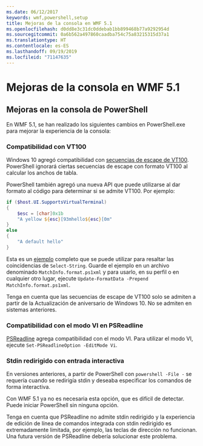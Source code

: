```yaml
---
ms.date: 06/12/2017
keywords: wmf,powershell,setup
title: Mejoras de la consola en WMF 5.1
ms.openlocfilehash: d0dd8e3c31dc0ddebab1bb899468b77a9292954d
ms.sourcegitcommit: 0a6b562a497860caadba754c75a83215315d37a1
ms.translationtype: HT
ms.contentlocale: es-ES
ms.lasthandoff: 09/19/2019
ms.locfileid: "71147635"
---
```

# <a name="console-improvements-in-wmf-51"></a>Mejoras de la consola en WMF 5.1

## <a name="powershell-console-improvements"></a>Mejoras en la consola de PowerShell

En WMF 5.1, se han realizado los siguientes cambios en PowerShell.exe para mejorar la experiencia de la consola:

### <a name="vt100-support"></a>Compatibilidad con VT100

Windows 10 agregó compatibilidad con [secuencias de escape de VT100](/windows/console/console-virtual-terminal-sequences).
PowerShell ignorará ciertas secuencias de escape con formato VT100 al calcular los anchos de tabla.

PowerShell también agregó una nueva API que puede utilizarse al dar formato al código para determinar si se admite VT100. Por ejemplo:

```powershell
if ($host.UI.SupportsVirtualTerminal)
{
    $esc = [char]0x1b
    "A yellow ${esc}[93mhello${esc}[0m"
}
else
{
    "A default hello"
}
```

Esta es un [ejemplo](https://gist.github.com/lzybkr/dcb973dccd54900b67783c48083c28f7) completo que se puede utilizar para resaltar las coincidencias de `Select-String`. Guarde el ejemplo en un archivo denominado `MatchInfo.format.ps1xml` y para usarlo, en su perfil o en cualquier otro lugar, ejecute `Update-FormatData -Prepend MatchInfo.format.ps1xml`.

Tenga en cuenta que las secuencias de escape de VT100 solo se admiten a partir de la Actualización de aniversario de Windows 10.
No se admiten en sistemas anteriores.

### <a name="vi-mode-support-in-psreadline"></a>Compatibilidad con el modo VI en PSReadline

[PSReadline](https://github.com/PowerShell/PSReadLine) agrega compatibilidad con el modo VI. Para utilizar el modo VI, ejecute `Set-PSReadlineOption -EditMode Vi`.

### <a name="redirected-stdin-with-interactive-input"></a>Stdin redirigido con entrada interactiva

En versiones anteriores, a partir de PowerShell con `powershell -File -` se requería cuando se redirigía stdin y deseaba especificar los comandos de forma interactiva.

Con WMF 5.1 ya no es necesaria esta opción, que es difícil de detectar. Puede iniciar PowerShell sin ninguna opción.

Tenga en cuenta que PSReadline no admite stdin redirigido y la experiencia de edición de línea de comandos integrada con stdin redirigido es extremadamente limitada, por ejemplo, las teclas de dirección no funcionan. Una futura versión de PSReadline debería solucionar este problema.